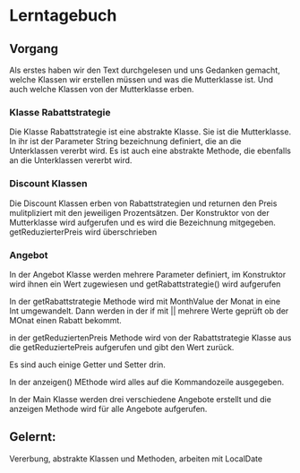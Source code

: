 # Lerntagebuch

## Vorgang
Als erstes haben wir den Text durchgelesen und uns Gedanken gemacht,
welche Klassen wir erstellen müssen und was die Mutterklasse ist. 
Und auch welche Klassen von der Mutterklasse erben.

### Klasse Rabattstrategie

Die Klasse Rabattstrategie ist eine abstrakte Klasse. Sie ist die Mutterklasse.
In ihr ist der Parameter String bezeichnung definiert, die an die Unterklassen vererbt wird.
Es ist auch eine abstrakte Methode, die ebenfalls an die Unterklassen vererbt wird.


### Discount Klassen 

Die Discount Klassen erben von Rabattstrategien und returnen den Preis mulitpliziert mit den jeweiligen Prozentsätzen.
Der Konstruktor von der Mutterklasse wird aufgerufen und es wird die Bezeichnung mitgegeben.
getReduzierterPreis wird überschrieben 

### Angebot

In der Angebot Klasse werden mehrere Parameter definiert, im Konstruktor wird ihnen ein Wert zugewiesen und getRabattstrategie() wird aufgerufen

In der getRabattstrategie Methode wird mit MonthValue der Monat in eine Int umgewandelt. Dann werden in der if mit || mehrere Werte geprüft ob der MOnat einen Rabatt bekommt. 

in der getReduziertenPreis Methode wird von der Rabattstrategie Klasse aus die getReduziertePreis aufgerufen und gibt den Wert zurück.

Es sind auch einige Getter und Setter drin.

In der anzeigen() MEthode wird alles auf die Kommandozeile ausgegeben.

In der Main Klasse werden drei verschiedene Angebote erstellt und die anzeigen Methode wird für alle Angebote aufgerufen.

## Gelernt:

Vererbung, abstrakte Klassen und Methoden, arbeiten mit LocalDate








